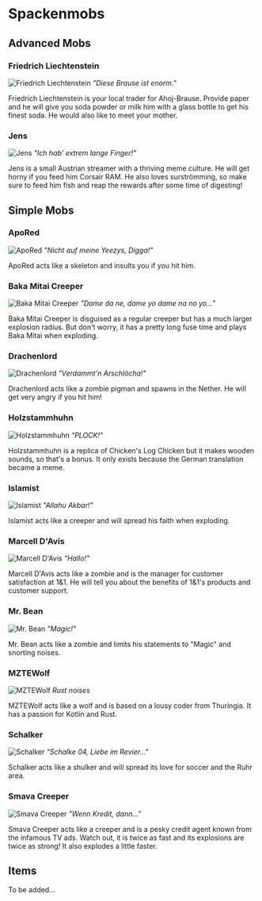 # Spackenmobs

## Advanced Mobs

### Friedrich Liechtenstein

![Friedrich Liechtenstein](https://i.imgur.com/GR1KQhp.png)
*"Diese Brause ist enorm."*

Friedrich Liechtenstein is your local trader for Ahoj-Brause. Provide paper and he will give you soda powder or milk him with a glass bottle to get his finest soda. He would also like to meet your mother.

### Jens

![Jens](https://i.imgur.com/J8r6q1B.png)
*"Ich hab' extrem lange Finger!"*

Jens is a small Austrian streamer with a thriving meme culture. He will get horny if you feed him Corsair RAM. He also loves surströmming, so make sure to feed him fish and reap the rewards after some time of digesting!

## Simple Mobs

### ApoRed

![ApoRed](https://i.imgur.com/w3ReO5a.png)
*"Nicht auf meine Yeezys, Digga!"*

ApoRed acts like a skeleton and insults you if you hit him.

### Baka Mitai Creeper

![Baka Mitai Creeper](https://i.imgur.com/jcI7mzM.png)
*"Dame da ne, dame yo dame na no yo..."*

Baka Mitai Creeper is disguised as a regular creeper but has a much larger explosion radius. But don't worry, it has a pretty long fuse time and plays Baka Mitai when exploding.

### Drachenlord

![Drachenlord](https://i.imgur.com/AzYF7TD.png)
*"Verdammt'n Arschlöcha!"*

Drachenlord acts like a zombie pigman and spawns in the Nether. He will get very angry if you hit him!

### Holzstammhuhn

![Holzstammhuhn](https://i.imgur.com/VEE7eMZ.png)
*"PLOCK!"*

Holzstammhuhn is a replica of Chicken's Log Chicken but it makes wooden sounds, so that's a bonus. It only exists because the German translation became a meme.

### Islamist

![Islamist](https://i.imgur.com/q8tAyN2.png)
*"Allahu Akbar!"*

Islamist acts like a creeper and will spread his faith when exploding.

### Marcell D'Avis

![Marcell D'Avis](https://i.imgur.com/MUDp0Hf.png)
*"Hallo!"*

Marcell D'Avis acts like a zombie and is the manager for customer satisfaction at 1&1. He will tell you about the benefits of 1&1's products and customer support.

### Mr. Bean

![Mr. Bean](https://i.imgur.com/YXOxre8.png)
*"Magic!"*

Mr. Bean acts like a zombie and limits his statements to "Magic" and snorting noises.

### MZTEWolf

![MZTEWolf](https://i.imgur.com/0P6Gmmy.png)
*Rust noises*

MZTEWolf acts like a wolf and is based on a lousy coder from Thuringia. It has a passion for Kotlin and Rust.

### Schalker

![Schalker](https://i.imgur.com/eUrvPnm.png)
*"Schalke 04, Liebe im Revier..."*

Schalker acts like a shulker and will spread its love for soccer and the Ruhr area.

### Smava Creeper

![Smava Creeper](https://i.imgur.com/ALnOxRo.png)
*"Wenn Kredit, dann..."*

Smava Creeper acts like a creeper and is a pesky credit agent known from the infamous TV ads. Watch out, it is twice as fast and its explosions are twice as strong! It also explodes a little faster.

## Items

To be added...